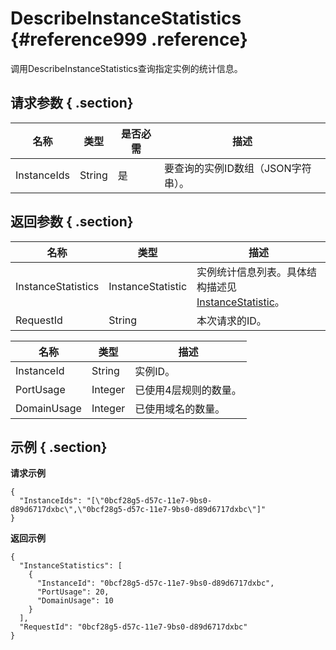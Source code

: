 # DescribeInstanceStatistics {#reference999 .reference}

调用DescribeInstanceStatistics查询指定实例的统计信息。

## 请求参数 { .section}

|名称|类型|是否必需|描述|
|--|--|----|--|
|InstanceIds|String|是|要查询的实例ID数组（JSON字符串）。|

## 返回参数 { .section}

|名称|类型|描述|
|--|--|--|
|InstanceStatistics|InstanceStatistic|实例统计信息列表。具体结构描述见[InstanceStatistic](#)。|
|RequestId|String|本次请求的ID。|

|名称|类型|描述|
|--|--|--|
|InstanceId|String|实例ID。|
|PortUsage|Integer|已使用4层规则的数量。|
|DomainUsage|Integer|已使用域名的数量。|

## 示例 { .section}

**请求示例**

```
{
  "InstanceIds": "[\"0bcf28g5-d57c-11e7-9bs0-d89d6717dxbc\",\"0bcf28g5-d57c-11e7-9bs0-d89d6717dxbc\"]"
}

```

**返回示例**

```
{
  "InstanceStatistics": [
    {
      "InstanceId": "0bcf28g5-d57c-11e7-9bs0-d89d6717dxbc",
      "PortUsage": 20,
      "DomainUsage": 10
    }
  ],
  "RequestId": "0bcf28g5-d57c-11e7-9bs0-d89d6717dxbc"
}

```

